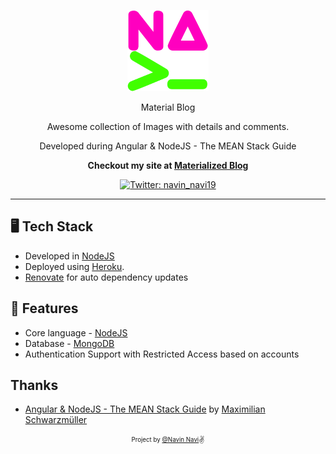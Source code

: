 <p align="center">
  <a href="https://navin-navi.github.io">
    <img alt="Navin | Logo" src="https://raw.githubusercontent.com/navin-navi/navin-navi.github.io/dev/static/logo.png" width="130" />
  </a>
</p>

<p align="center">
  Material Blog
</p>

<p align="center">
  Awesome collection of Images with details and comments.
</p>

<p align="center">
  Developed during Angular & NodeJS - The MEAN Stack Guide
</p>

<p align="center">
  <strong>
  Checkout my site at <a href="https://materialized-blog.herokuapp.com">Materialized Blog</a>
  </strong>
</p>

<p align="center">
  <a href="https://twitter.com/navin_navi19">
    <img alt="Twitter: navin_navi19" src="https://img.shields.io/twitter/follow/navin_navi19.svg?style=social" target="_blank" />
  </a>
</p>

---

## 🖥 Tech Stack

- Developed in [NodeJS](https://nodejs.org/en/)
- Deployed using [Heroku](https://www.heroku.com).
- [Renovate](https://renovatebot.com) for auto dependency updates

## 🚀 Features

- Core language - [NodeJS](https://nodejs.org/en/)
- Database - [MongoDB](https://cloud.mongodb.com)
- Authentication Support with Restricted Access based on accounts

## Thanks

- [Angular & NodeJS - The MEAN Stack Guide](https://www.udemy.com/angular-2-and-nodejs-the-practical-guide/) by [Maximilian Schwarzmüller](https://www.udemy.com/user/maximilian-schwarzmuller/)

<div align="center">

<sub><sup>Project by <a href="https://github.com/navin-navi"> @Navin Navi</a></sup></sub><small>✌</small>

</div>
